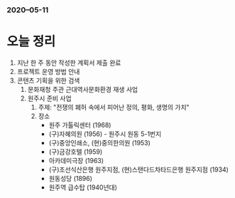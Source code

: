 ### 2020–05-11

# 오늘 정리

1. 지난 한 주 동안 작성한 계획서 제출 완료
2. 프로젝트 운영 방법 안내
3. 콘텐츠 기획을 위한 검색
   1. 문화재청 주관 근대역사문화환경 재생 사업
   2. 원주시 준비 사업
      1. 주제: "전쟁의 폐허 속에서 피어난 정의, 평화, 생명의 가치"
      2. 장소
         - 원주 가톨릭센터 (1968)
         - (구)자혜의원 (1956) - 원주시 원동 5-1번지
         - (구)중앙인쇄소, (현)중의한의원 (1953)
         - (구)금강호텔 (1959)
         - 아카데미극장 (1963)
         - (구)조선식산은행 원주지점, (현)스탠다드차타드은행 원주지점 (1934)
         - 원동성당 (1896)
         - 원주역 급수탑 (1940년대)

